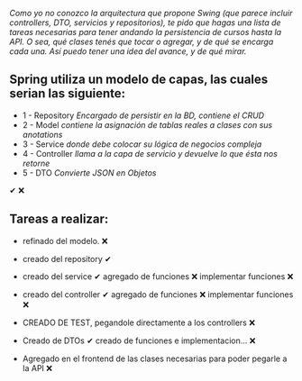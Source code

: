 _Como yo no conozco la arquitectura que propone Swing (que parece incluir controllers, DTO, servicios y repositorios), te pido que hagas una lista de tareas necesarias para tener andando la persistencia de cursos hasta la API. O sea, qué clases tenés que tocar o agregar, y de qué se encarga cada una. Así puedo tener una idea del avance, y de qué mirar._

## Spring utiliza un modelo de capas, las cuales serian las siguiente:
* 1 - Repository _Encargado de persistir en la BD, contiene el CRUD_
* 2 - Model _contiene la asignación de tablas reales a clases con sus anotations_
* 3 - Service _donde debe colocar su lógica de negocios compleja_
* 4 - Controller _llama a la capa de servicio y devuelve lo que ésta nos retorne_
* 5 - DTO _Convierte JSON en Objetos_



✔   ❌

## Tareas a realizar:
* refinado del modelo.          ❌
* creado del repository         ✔
* creado del service            ✔
    agregado de funciones       ❌
        implementar funciones   ❌
* creado del controller         ✔
    agregado de funciones       ❌
        implementar funciones   ❌
* CREADO DE TEST, pegandole directamente a los controllers  ❌
* Creado de DTOs                ✔
    creado de funciones e implementacion... ❌

* Agregado en el frontend de las clases necesarias para poder pegarle a la API ❌